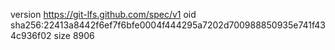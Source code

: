 version https://git-lfs.github.com/spec/v1
oid sha256:22413a8442f6ef7f6bfe0004f444295a7202d700988850935e741f434c936f02
size 8906
